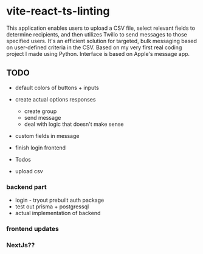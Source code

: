 # vite-react-ts-linting

This application enables users to upload a CSV file, select relevant fields to determine recipients, and then utilizes Twilio to send messages to those specified users. It's an efficient solution for targeted, bulk messaging based on user-defined criteria in the CSV. Based on my very first real coding project I made using Python. Interface is based on Apple's message app.

## TODO

- default colors of buttons + inputs

- create actual options responses

  - create group
  - send message
  - deal with logic that doesn't make sense

- custom fields in message

- finish login frontend
- Todos

- upload csv

### backend part

- login - tryout prebuilt auth package
- test out prisma + postgressql
- actual implementation of backend

### frontend updates

### NextJs??
